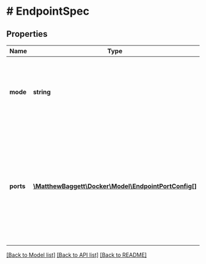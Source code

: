 # # EndpointSpec

## Properties

Name | Type | Description | Notes
------------ | ------------- | ------------- | -------------
**mode** | **string** | The mode of resolution to use for internal load balancing between tasks. | [optional] [default to 'vip']
**ports** | [**\MatthewBaggett\Docker\Model\EndpointPortConfig[]**](EndpointPortConfig.md) | List of exposed ports that this service is accessible on from the outside. Ports can only be provided if &#x60;vip&#x60; resolution mode is used. | [optional]

[[Back to Model list]](../../README.md#models) [[Back to API list]](../../README.md#endpoints) [[Back to README]](../../README.md)
